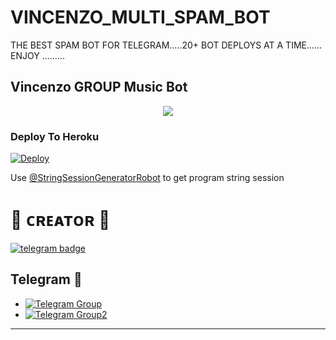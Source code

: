 # VINCENZO_MULTI_SPAM_BOT
THE BEST SPAM BOT FOR TELEGRAM.....20+ BOT DEPLOYS AT A TIME...... ENJOY .........
<h2 align="centre">Vincenzo GROUP Music Bot </h2>

<p align="center">
  <img src="https://telegra.ph/file/744ec1f5f15768fd3cc0b.jpg">


### Deploy To Heroku</h4>

[![Deploy](https://www.herokucdn.com/deploy/button.svg)](https://heroku.com/deploy?template=https://github.com/vincenzo-op/VINCENZO_MULTI_SPAM_BOT)

Use [@StringSessionGeneratorRobot](https://t.me/StringSessionGeneratorRobot) to get program string session

# 🖤 ᴄʀᴇᴀᴛᴏʀ 🖤
[![telegram badge](https://img.shields.io/badge/Vincenzo-30302f?style=for-the-badge&logo=telegram)](https://t.me/koii_nhi_apnaa)

## Telegram 🏪
- [![Telegram Group](https://img.shields.io/badge/Telegram-Group-brightgreen)](https://t.me/hamaari_paltan)
- [![Telegram Group2](https://img.shields.io/badge/Telegram-Channel-brightgreen)](https://t.me/our_SECRET_SOCIETY)

------
